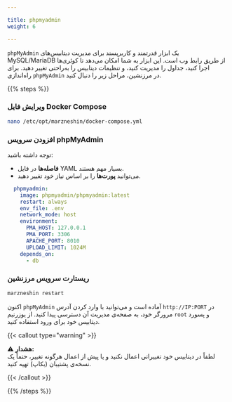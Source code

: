 ```yaml
---

title: phpmyadmin  
weight: 6  

---
```


`phpMyAdmin` یک ابزار قدرتمند و کاربرپسند برای مدیریت دیتابیس‌های MySQL/MariaDB از طریق رابط وب است. این ابزار به شما امکان می‌دهد تا کوئری‌ها اجرا کنید، جداول را مدیریت کنید، و تنظیمات دیتابیس را به‌راحتی تغییر دهید. برای راه‌اندازی `phpMyAdmin` در مرزنشین، مراحل زیر را دنبال کنید.

{{% steps %}}

### ویرایش فایل Docker Compose

```bash
nano /etc/opt/marzneshin/docker-compose.yml
```

### افزودن سرویس phpMyAdmin

توجه داشته باشید:  
- **فاصله‌ها** در فایل YAML بسیار مهم هستند.  
- می‌توانید **پورت‌ها** را بر اساس نیاز خود تغییر دهید.  

```yaml
  phpmyadmin:
    image: phpmyadmin/phpmyadmin:latest
    restart: always
    env_file: .env
    network_mode: host
    environment:
      PMA_HOST: 127.0.0.1
      PMA_PORT: 3306
      APACHE_PORT: 8010
      UPLOAD_LIMIT: 1024M
    depends_on:
      - db
```

### ریستارت سرویس مرزنشین

```bash
marzneshin restart
```

اکنون `phpMyAdmin` آماده است و می‌توانید با وارد کردن آدرس `http://IP:PORT` در مرورگر خود، به صفحه‌ی مدیریت آن دسترسی پیدا کنید. از یوزرنیم `root` و پسورد دیتابیس خود برای ورود استفاده کنید.

{{< callout type="warning" >}}

⚠️ **هشدار:**  
لطفاً در دیتابیس خود تغییراتی اعمال نکنید و یا پیش از اعمال هرگونه تغییر، حتماً یک نسخه‌ی پشتیبان (بکاپ) تهیه کنید.

{{< /callout >}}

{{% /steps %}}